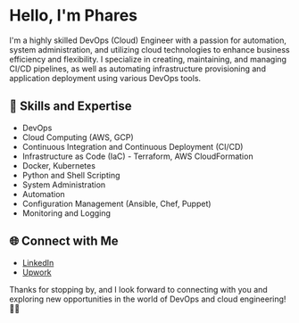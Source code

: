 # Hello, I'm Phares

I'm a highly skilled DevOps (Cloud) Engineer with a passion for automation, system administration, and utilizing cloud technologies to enhance business efficiency and flexibility. I specialize in creating, maintaining, and managing CI/CD pipelines, as well as automating infrastructure provisioning and application deployment using various DevOps tools.

## 🚀 Skills and Expertise

- DevOps
- Cloud Computing (AWS, GCP)
- Continuous Integration and Continuous Deployment (CI/CD)
- Infrastructure as Code (IaC) - Terraform, AWS CloudFormation
- Docker, Kubernetes
- Python and Shell Scripting
- System Administration
- Automation
- Configuration Management (Ansible, Chef, Puppet)
- Monitoring and Logging


## 🌐 Connect with Me

- [LinkedIn](https://www.linkedin.com/in/pharesd)
- [Upwork](https://www.upwork.com/fl/pharesd)


Thanks for stopping by, and I look forward to connecting with you and exploring new opportunities in the world of DevOps and cloud engineering! 👨‍💻
